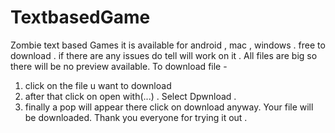 # TextbasedGame
Zombie text based Games
it is available for android , mac , windows . free to download . if there are any issues do tell will work on it . 
All files are big so there will be no preview available. 
To download file -
1) click on the file u want to download
2) after that click on open with(...) . Select Dpwnload .
3) finally a pop will appear there click on download anyway. Your file will be downloaded.
Thank you everyone for trying it out .
